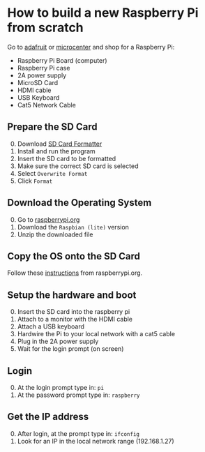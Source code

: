 # How to build a new Raspberry Pi from scratch
Go to [adafruit](https://www.adafruit.com) or [microcenter](https://www.microcenter.com) and shop for a Raspberry Pi:

* Raspberry Pi Board (computer)
* Raspberry Pi case
* 2A power supply
* MicroSD Card
* HDMI cable
* USB Keyboard
* Cat5 Network Cable

## Prepare the SD Card
0. Download [SD Card Formatter](https://www.sdcard.org/downloads/formatter_4/)
0. Install and run the program
0. Insert the SD card to be formatted
0. Make sure the correct SD card is selected
0. Select `Overwrite Format`
0. Click `Format`

## Download the Operating System
0. Go to [raspberrypi.org](https://www.raspberrypi.org/downloads/raspbian/)
0. Download the `Raspbian (lite)` version
0. Unzip the downloaded file

## Copy the OS onto the SD Card
Follow these [instructions](https://www.raspberrypi.org/documentation/installation/installing-images/README.md) from raspberrypi.org.

## Setup the hardware and boot
0. Insert the SD card into the raspberry pi
0. Attach to a monitor with the HDMI cable
0. Attach a USB keyboard
0. Hardwire the Pi to your local network with a cat5 cable
0. Plug in the 2A power supply
0. Wait for the login prompt (on screen)

## Login
0. At the login prompt type in: `pi`
0. At the password prompt type in: `raspberry`

## Get the IP address
0. After login, at the prompt type in: `ifconfig`
0. Look for an IP in the local network range (192.168.1.27)